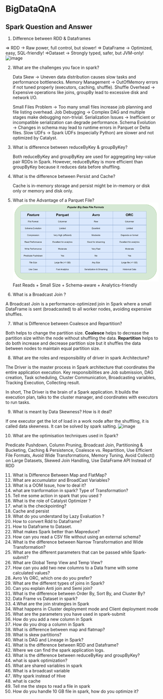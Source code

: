 # BigDataQnA
## Spark Question and Answer
1. Difference between RDD & Dataframes

=> RDD → Raw power, full control, but slower!
=> DataFrame → Optimized, easy, SQL-friendly!
=>Dataset → Strongly typed, safer, but JVM-only!
![image](https://github.com/user-attachments/assets/ad08a5a1-7c99-4ae3-ba1d-a8ab6bfd6519)

2. What are the challenges you face in spark?

    Data Skew → Uneven data distribution causes slow tasks and performance bottlenecks.
    Memory Management → OutOfMemory errors if not tuned properly (executors, caching, shuffle).
    Shuffle Overhead → Expensive operations like joins, groupBy lead to excessive disk and network I/O.

    Small Files Problem → Too many small files increase job planning and file listing overhead.
    Job Debugging → Complex DAG and multiple stages make debugging non-trivial.
    Serialization Issues → Inefficient or incompatible serialization can degrade performance.
    Schema Evolution → Changes in schema may lead to runtime errors in Parquet or Delta files.
    Slow UDFs → Spark UDFs (especially Python) are slower and not optimized by Catalyst.
    
3. What is difference between reduceByKey & groupByKey?

    Both reduceByKey and groupByKey are used for aggregating key-value pair RDDs in Spark. However, reduceByKey is more efficient than groupByKey because it reduces data before shuffling.

4. What is the difference between Persist and Cache?
   
   Cache is in-memory storage and persist might be in-memory or disk only or memory and disk only.

5. What is the Advantage of a Parquet File?
![alt text](image.png)
Fast Reads + Small Size + Schema-aware + Analytics-friendly
6. What is a Broadcast Join ?

A Broadcast Join is a performance-optimized join in Spark where a small DataFrame is sent (broadcasted) to all worker nodes, avoiding expensive shuffles.

7. What is Difference between Coalesce and Repartition?

Both helps to change the partition size. **Coalesce** helps to decrease the partition size within the node without shuffling the data. **Repartition** helps to do both increase and decrease partition size but it shuffles the data between nodes to maintain equal partition size.
 
8. What are the roles and responsibility of driver in spark Architecture?

The Driver is the master process in Spark architecture that coordinates the entire application execution. Key responsibilities are Job submission, DAG creation, Task scheduling, Cluster Communication, Broadcasting variables, Tracking Execution, Collecting result.

In short, The Driver is the brain of a Spark application. It builds the execution plan, talks to the cluster manager, and coordinates with executors to run tasks.

9. What is meant by Data Skewness? How is it deal? 

If one executor get the lot of load in a work node after the shuffling, it is called data skewness. It can be solved by spark salting.
![image](https://github.com/user-attachments/assets/4fa39736-a653-47b2-b79a-619a8921b9fc)

10. What are the optimisation techniques used in Spark?

Predicate Pushdown, Column Pruning, Broadcast Join, Partitioning & Bucketing, Caching & Persistence, Coalesce vs. Repartition, Use Efficient File Formats, Avoid Wide Transformations, Memory Tuning, Avoid Collect() on Large Datasets, Skewed Join Handling, Use DataFrame API Instead of RDD

11. What is Difference Between Map and FlatMap?
12. What are accumulator and BroadCast Variables?
13. What is a OOM Issue, how to deal it?
14. what are tranformation in spark? Type of Transformation?
15. Tell me some action in spark that you used ?
16. What is the role of Catalyst Optimizer ?
17. what is the checkpointing?
18. Cache and persist
19. What do you understand by Lazy Evaluation ?
20. How to convert Rdd to Dataframe?
21. How to Dataframe to Dataset.
22. What makes Spark better than Mapreduce?
23. How can you read a CSV file without using an external schema?
24. What is the difference between Narrow Transformation and Wide Transformation?
25. What are the different parameters that can be passed while Spark-submit?
26. What are Global Temp View and Temp View?
27. How can you add two new columns to a Data frame with some calculated values?
28. Avro Vs ORC, which one do you prefer?
29. What are the different types of joins in Spark?
30. Can you explain Anti join and Semi join?
31. What is the difference between Order By, Sort By, and Cluster By?
32. Data Frame vs Dataset in spark?
33. 4.What are the join strategies in Spark
34. What happens in Cluster deployment mode and Client deployment mode
35. What are the parameters you have used in spark-submit
36. How do you add a new column in Spark
37. How do you drop a column in Spark
38. What is difference between map and flatmap?
39. What is skew partitions?
40. What is DAG and Lineage in Spark?
41. What is the difference between RDD and Dataframe?
42. Where we can find the spark application logs.
43. What is the difference between reduceByKey and groupByKey?
44. what is spark optimization?
45. What are shared variables in spark
46. What is a broadcast variable
47. Why spark instead of Hive
48. what is cache
49. Tell me the steps to read a file in spark
50. How do you handle 10 GB file in spark, how do you optimize it?
